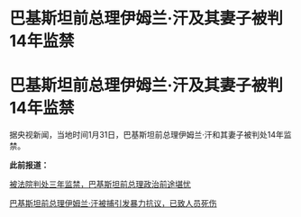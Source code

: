# 巴基斯坦前总理伊姆兰·汗及其妻子被判14年监禁

# 巴基斯坦前总理伊姆兰·汗及其妻子被判14年监禁

据央视新闻，当地时间1月31日，巴基斯坦前总理伊姆兰·汗和其妻子被判处14年监禁。

**此前报道：**

[被法院判处三年监禁，巴基斯坦前总理政治前途堪忧 ](https://news.qq.com/rain/a/20230806A047WR00)

[巴基斯坦前总理伊姆兰·汗被捕引发暴力抗议，已致人员死伤 ](https://news.qq.com/rain/a/20230510A02WF900)


